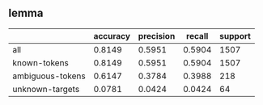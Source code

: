 
## lemma

|                  | accuracy | precision | recall | support |
|------------------|----------|-----------|--------|---------|
| all              | 0.8149   | 0.5951    | 0.5904 | 1507    |
| known-tokens     | 0.8149   | 0.5951    | 0.5904 | 1507    |
| ambiguous-tokens | 0.6147   | 0.3784    | 0.3988 | 218     |
| unknown-targets  | 0.0781   | 0.0424    | 0.0424 | 64      |

